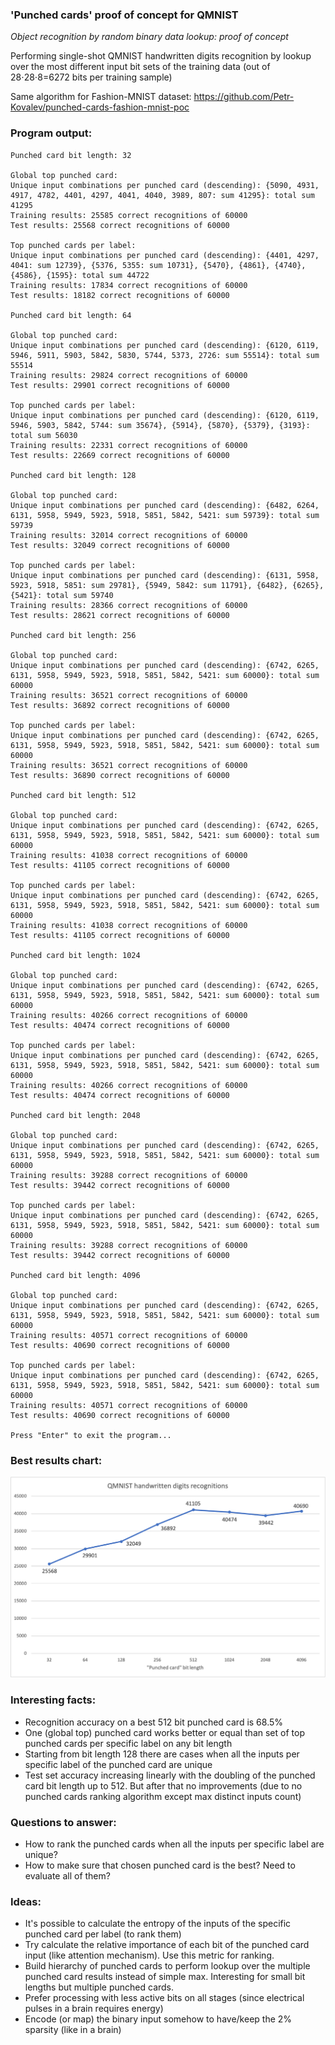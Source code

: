 ### 'Punched cards' proof of concept for QMNIST

*Object recognition by random binary data lookup: proof of concept*

Performing single-shot QMNIST handwritten digits recognition by lookup over the most different input bit sets of the training data (out of 28⋅28⋅8=6272 bits per training sample)

Same algorithm for Fashion-MNIST dataset: https://github.com/Petr-Kovalev/punched-cards-fashion-mnist-poc

### Program output:
```
Punched card bit length: 32

Global top punched card:
Unique input combinations per punched card (descending): {5090, 4931, 4917, 4782, 4401, 4297, 4041, 4040, 3989, 807: sum 41295}: total sum 41295
Training results: 25585 correct recognitions of 60000
Test results: 25568 correct recognitions of 60000

Top punched cards per label:
Unique input combinations per punched card (descending): {4401, 4297, 4041: sum 12739}, {5376, 5355: sum 10731}, {5470}, {4861}, {4740}, {4586}, {1595}: total sum 44722
Training results: 17834 correct recognitions of 60000
Test results: 18182 correct recognitions of 60000

Punched card bit length: 64

Global top punched card:
Unique input combinations per punched card (descending): {6120, 6119, 5946, 5911, 5903, 5842, 5830, 5744, 5373, 2726: sum 55514}: total sum 55514
Training results: 29824 correct recognitions of 60000
Test results: 29901 correct recognitions of 60000

Top punched cards per label:
Unique input combinations per punched card (descending): {6120, 6119, 5946, 5903, 5842, 5744: sum 35674}, {5914}, {5870}, {5379}, {3193}: total sum 56030
Training results: 22331 correct recognitions of 60000
Test results: 22669 correct recognitions of 60000

Punched card bit length: 128

Global top punched card:
Unique input combinations per punched card (descending): {6482, 6264, 6131, 5958, 5949, 5923, 5918, 5851, 5842, 5421: sum 59739}: total sum 59739
Training results: 32014 correct recognitions of 60000
Test results: 32049 correct recognitions of 60000

Top punched cards per label:
Unique input combinations per punched card (descending): {6131, 5958, 5923, 5918, 5851: sum 29781}, {5949, 5842: sum 11791}, {6482}, {6265}, {5421}: total sum 59740
Training results: 28366 correct recognitions of 60000
Test results: 28621 correct recognitions of 60000

Punched card bit length: 256

Global top punched card:
Unique input combinations per punched card (descending): {6742, 6265, 6131, 5958, 5949, 5923, 5918, 5851, 5842, 5421: sum 60000}: total sum 60000
Training results: 36521 correct recognitions of 60000
Test results: 36892 correct recognitions of 60000

Top punched cards per label:
Unique input combinations per punched card (descending): {6742, 6265, 6131, 5958, 5949, 5923, 5918, 5851, 5842, 5421: sum 60000}: total sum 60000
Training results: 36521 correct recognitions of 60000
Test results: 36890 correct recognitions of 60000

Punched card bit length: 512

Global top punched card:
Unique input combinations per punched card (descending): {6742, 6265, 6131, 5958, 5949, 5923, 5918, 5851, 5842, 5421: sum 60000}: total sum 60000
Training results: 41038 correct recognitions of 60000
Test results: 41105 correct recognitions of 60000

Top punched cards per label:
Unique input combinations per punched card (descending): {6742, 6265, 6131, 5958, 5949, 5923, 5918, 5851, 5842, 5421: sum 60000}: total sum 60000
Training results: 41038 correct recognitions of 60000
Test results: 41105 correct recognitions of 60000

Punched card bit length: 1024

Global top punched card:
Unique input combinations per punched card (descending): {6742, 6265, 6131, 5958, 5949, 5923, 5918, 5851, 5842, 5421: sum 60000}: total sum 60000
Training results: 40266 correct recognitions of 60000
Test results: 40474 correct recognitions of 60000

Top punched cards per label:
Unique input combinations per punched card (descending): {6742, 6265, 6131, 5958, 5949, 5923, 5918, 5851, 5842, 5421: sum 60000}: total sum 60000
Training results: 40266 correct recognitions of 60000
Test results: 40474 correct recognitions of 60000

Punched card bit length: 2048

Global top punched card:
Unique input combinations per punched card (descending): {6742, 6265, 6131, 5958, 5949, 5923, 5918, 5851, 5842, 5421: sum 60000}: total sum 60000
Training results: 39288 correct recognitions of 60000
Test results: 39442 correct recognitions of 60000

Top punched cards per label:
Unique input combinations per punched card (descending): {6742, 6265, 6131, 5958, 5949, 5923, 5918, 5851, 5842, 5421: sum 60000}: total sum 60000
Training results: 39288 correct recognitions of 60000
Test results: 39442 correct recognitions of 60000

Punched card bit length: 4096

Global top punched card:
Unique input combinations per punched card (descending): {6742, 6265, 6131, 5958, 5949, 5923, 5918, 5851, 5842, 5421: sum 60000}: total sum 60000
Training results: 40571 correct recognitions of 60000
Test results: 40690 correct recognitions of 60000

Top punched cards per label:
Unique input combinations per punched card (descending): {6742, 6265, 6131, 5958, 5949, 5923, 5918, 5851, 5842, 5421: sum 60000}: total sum 60000
Training results: 40571 correct recognitions of 60000
Test results: 40690 correct recognitions of 60000

Press "Enter" to exit the program...
```

### Best results chart:
![Preview1](./docs/images/chart.png)

### Interesting facts:
* Recognition accuracy on a best 512 bit punched card is 68.5%
* One (global top) punched card works better or equal than set of top punched cards per specific label on any bit length
* Starting from bit length 128 there are cases when all the inputs per specific label of the punched card are unique
* Test set accuracy increasing linearly with the doubling of the punched card bit length up to 512. But after that no improvements (due to no punched cards ranking algorithm except max distinct inputs count)

### Questions to answer:
* How to rank the punched cards when all the inputs per specific label are unique?
* How to make sure that chosen punched card is the best? Need to evaluate all of them?

### Ideas:
* It's possible to calculate the entropy of the inputs of the specific punched card per label (to rank them)
* Try calculate the relative importance of each bit of the punched card input (like attention mechanism). Use this metric for ranking.
* Build hierarchy of punched cards to perform lookup over the multiple punched card results instead of simple max. Interesting for small bit lengths but multiple punched cards.
* Prefer processing with less active bits on all stages (since electrical pulses in a brain requires energy)
* Encode (or map) the binary input somehow to have/keep the 2% sparsity (like in a brain)
